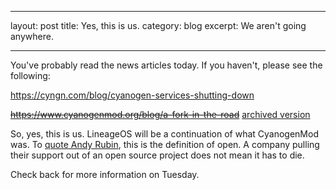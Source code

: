 * * *

layout: post title: Yes, this is us. category: blog excerpt: We aren't going anywhere.

* * *

You've probably read the news articles today. If you haven't, please see the following:

<https://cyngn.com/blog/cyanogen-services-shutting-down>

~~https://www.cyanogenmod.org/blog/a-fork-in-the-road~~ [archived version](https://web.archive.org/web/20161225144318/https://www.cyanogenmod.org/blog/a-fork-in-the-road)

So, yes, this is us. LineageOS will be a continuation of what CyanogenMod was. To [quote Andy Rubin](https://twitter.com/Arubin/status/27808662429), this is the definition of open. A company pulling their support out of an open source project does not mean it has to die.

Check back for more information on Tuesday.
